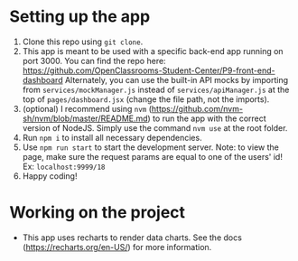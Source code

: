 # Setting up the app

1. Clone this repo using `git clone`.
2. This app is meant to be used with a specific back-end app running on port 3000. You can find the repo here: https://github.com/OpenClassrooms-Student-Center/P9-front-end-dashboard
   Alternately, you can use the built-in API mocks by importing from `services/mockManager.js` instead of `services/apiManager.js` at the top of `pages/dashboard.jsx` (change the file path, not the imports).
3. (optional) I recommend using `nvm` (https://github.com/nvm-sh/nvm/blob/master/README.md) to run the app with the correct version of NodeJS. Simply use the command `nvm use` at the root folder.
4. Run `npm i` to install all necessary dependencies.
5. Use `npm run start` to start the development server.
   Note: to view the page, make sure the request params are equal to one of the users' id!
   Ex: `localhost:9999/18`
6. Happy coding!

# Working on the project

- This app uses recharts to render data charts. See the docs (https://recharts.org/en-US/) for more information.
